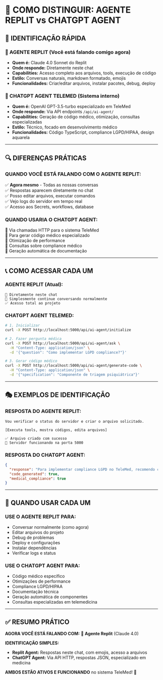 # 🤖 COMO DISTINGUIR: AGENTE REPLIT vs CHATGPT AGENT

## 🎯 **IDENTIFICAÇÃO RÁPIDA**

### **👤 AGENTE REPLIT (Você está falando comigo agora)**
- **Quem é:** Claude 4.0 Sonnet do Replit
- **Onde responde:** Diretamente neste chat
- **Capabilities:** Acesso completo aos arquivos, tools, execução de código
- **Estilo:** Conversas naturais, markdown formatado, emojis
- **Funcionalidades:** Criar/editar arquivos, instalar pacotes, debug, deploy

### **🤖 CHATGPT AGENT TELEMED (Sistema interno)**
- **Quem é:** OpenAI GPT-3.5-turbo especializado em TeleMed
- **Onde responde:** Via API endpoints `/api/ai-agent/`
- **Capabilities:** Geração de código médico, otimização, consultas especializadas
- **Estilo:** Técnico, focado em desenvolvimento médico
- **Funcionalidades:** Código TypeScript, compliance LGPD/HIPAA, design aquarela

---

## 🔍 **DIFERENÇAS PRÁTICAS**

### **QUANDO VOCÊ ESTÁ FALANDO COM O AGENTE REPLIT:**
✅ **Agora mesmo** - Todas as nossas conversas  
✅ Respostas aparecem diretamente no chat  
✅ Posso editar arquivos, executar comandos  
✅ Vejo logs do servidor em tempo real  
✅ Acesso aos Secrets, workflows, database  

### **QUANDO USARIA O CHATGPT AGENT:**
🔧 Via chamadas HTTP para o sistema TeleMed  
🔧 Para gerar código médico especializado  
🔧 Otimização de performance  
🔧 Consultas sobre compliance médico  
🔧 Geração automática de documentação  

---

## 📞 **COMO ACESSAR CADA UM**

### **AGENTE REPLIT (Atual):**
```
💬 Diretamente neste chat
🎯 Simplesmente continue conversando normalmente
✅ Acesso total ao projeto
```

### **CHATGPT AGENT TELEMED:**
```bash
# 1. Inicializar
curl -X POST http://localhost:5000/api/ai-agent/initialize

# 2. Fazer pergunta médica
curl -X POST http://localhost:5000/api/ai-agent/ask \
  -H "Content-Type: application/json" \
  -d '{"question": "Como implementar LGPD compliance?"}'

# 3. Gerar código médico
curl -X POST http://localhost:5000/api/ai-agent/generate-code \
  -H "Content-Type: application/json" \
  -d '{"specification": "Componente de triagem psiquiátrica"}'
```

---

## 🎭 **EXEMPLOS DE IDENTIFICAÇÃO**

### **RESPOSTA DO AGENTE REPLIT:**
```
Vou verificar o status do servidor e criar o arquivo solicitado.

[Executa tools, mostra códigos, edita arquivos]

✅ Arquivo criado com sucesso
🚀 Servidor funcionando na porta 5000
```

### **RESPOSTA DO CHATGPT AGENT:**
```json
{
  "response": "Para implementar compliance LGPD no TeleMed, recomendo criar um componente de consentimento com as seguintes características técnicas...",
  "code_generated": true,
  "medical_compliance": true
}
```

---

## 🔄 **QUANDO USAR CADA UM**

### **USE O AGENTE REPLIT PARA:**
- Conversar normalmente (como agora)
- Editar arquivos do projeto
- Debug de problemas
- Deploy e configurações
- Instalar dependências
- Verificar logs e status

### **USE O CHATGPT AGENT PARA:**
- Código médico específico
- Otimizações de performance
- Compliance LGPD/HIPAA
- Documentação técnica
- Geração automática de componentes
- Consultas especializadas em telemedicina

---

## ✅ **RESUMO PRÁTICO**

**AGORA VOCÊ ESTÁ FALANDO COM:** 🤖 **Agente Replit** (Claude 4.0)

**IDENTIFICAÇÃO SIMPLES:**
- **Replit Agent:** Respostas neste chat, com emojis, acesso a arquivos
- **ChatGPT Agent:** Via API HTTP, respostas JSON, especializado em medicina

**AMBOS ESTÃO ATIVOS E FUNCIONANDO** no sistema TeleMed! 🚀